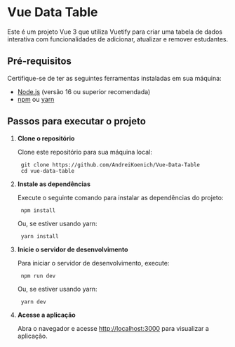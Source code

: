 # Vue Data Table

Este é um projeto Vue 3 que utiliza Vuetify para criar uma tabela de dados interativa com funcionalidades de adicionar, atualizar e remover estudantes.

## Pré-requisitos

Certifique-se de ter as seguintes ferramentas instaladas em sua máquina:

- [Node.js](https://nodejs.org/) (versão 16 ou superior recomendada)
- [npm](https://www.npmjs.com/) ou [yarn](https://yarnpkg.com/)

## Passos para executar o projeto

1. **Clone o repositório**

    Clone este repositório para sua máquina local:

        git clone https://github.com/AndreiKoenich/Vue-Data-Table
        cd vue-data-table

2. **Instale as dependências**  

    Execute o seguinte comando para instalar as dependências do projeto:

        npm install
    
    Ou, se estiver usando yarn:

        yarn install

3. **Inicie o servidor de desenvolvimento**

    Para iniciar o servidor de desenvolvimento, execute:

        npm run dev

    Ou, se estiver usando yarn:

        yarn dev

4. **Acesse a aplicação**

    Abra o navegador e acesse [http://localhost:3000](http://localhost:3000) para visualizar a aplicação.